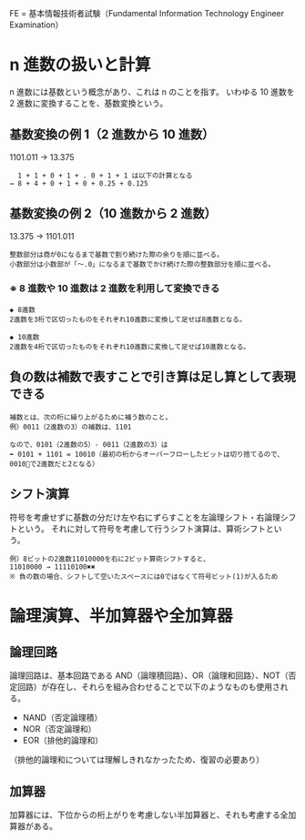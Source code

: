FE = 基本情報技術者試験（Fundamental Information Technology Engineer Examination）

# n 進数の扱いと計算

n 進数には基数という概念があり、これは n のことを指す。
いわゆる 10 進数を 2 進数に変換することを、基数変換という。

## 基数変換の例 1（2 進数から 10 進数）

1101.011 → 13.375

```
  1 + 1 + 0 + 1 + . 0 + 1 + 1 は以下の計算となる
→ 8 + 4 + 0 + 1 + 0 + 0.25 + 0.125
```

## 基数変換の例 2（10 進数から 2 進数）

13.375 → 1101.011

```
整数部分は商が0になるまで基数で割り続けた際の余りを順に並べる。
小数部分は小数部が「〜.0」になるまで基数でかけ続けた際の整数部分を順に並べる。
```

### ※ 8 進数や 10 進数は 2 進数を利用して変換できる

```
◆ 8進数
2進数を3桁で区切ったものをそれぞれ10進数に変換して足せば8進数となる。

◆ 10進数
2進数を4桁で区切ったものをそれぞれ10進数に変換して足せば10進数となる。
```

## 負の数は補数で表すことで引き算は足し算として表現できる

```
補数とは、次の桁に繰り上がるために補う数のこと。
例）0011（2進数の3）の補数は、1101

なので、0101（2進数の5）- 0011（2進数の3）は
➡︎ 0101 + 1101 = 10010（最初の桁からオーバーフローしたビットは切り捨てるので、0010で2進数だと2となる）
```

## シフト演算

符号を考慮せずに基数の分だけ左や右にずらすことを左論理シフト・右論理シフトという。
それに対して符号を考慮して行うシフト演算は、算術シフトという。

```
例）8ビットの2進数11010000を右に2ビット算術シフトすると、
11010000 → 11110100✖︎✖︎
※ 負の数の場合、シフトして空いたスペースには0ではなくて符号ビット(1)が入るため
```

# 論理演算、半加算器や全加算器

## 論理回路

論理回路は、基本回路である AND（論理積回路）、OR（論理和回路）、NOT（否定回路）が存在し、それらを組み合わせることで以下のようなものも使用される。

- NAND（否定論理積）
- NOR（否定論理和）
- EOR（排他的論理和）

（排他的論理和については理解しきれなかったため、復習の必要あり）

## 加算器

加算器には、下位からの桁上がりを考慮しない半加算器と、それも考慮する全加算器がある。
